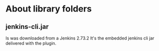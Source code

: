 # About library folders

## jenkins-cli.jar 
Is was downloaded from a Jenkins 2.73.2
It's the embedded jenkins cli jar delivered with the plugin.
